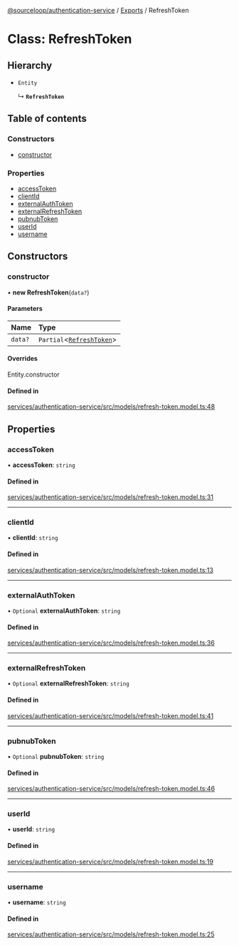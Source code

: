 [@sourceloop/authentication-service](../README.md) / [Exports](../modules.md) / RefreshToken

# Class: RefreshToken

## Hierarchy

- `Entity`

  ↳ **`RefreshToken`**

## Table of contents

### Constructors

- [constructor](RefreshToken.md#constructor)

### Properties

- [accessToken](RefreshToken.md#accesstoken)
- [clientId](RefreshToken.md#clientid)
- [externalAuthToken](RefreshToken.md#externalauthtoken)
- [externalRefreshToken](RefreshToken.md#externalrefreshtoken)
- [pubnubToken](RefreshToken.md#pubnubtoken)
- [userId](RefreshToken.md#userid)
- [username](RefreshToken.md#username)

## Constructors

### constructor

• **new RefreshToken**(`data?`)

#### Parameters

| Name | Type |
| :------ | :------ |
| `data?` | `Partial`<[`RefreshToken`](RefreshToken.md)\> |

#### Overrides

Entity.constructor

#### Defined in

[services/authentication-service/src/models/refresh-token.model.ts:48](https://github.com/codeweb05/repo1/blob/ea19add/services/authentication-service/src/models/refresh-token.model.ts#L48)

## Properties

### accessToken

• **accessToken**: `string`

#### Defined in

[services/authentication-service/src/models/refresh-token.model.ts:31](https://github.com/codeweb05/repo1/blob/ea19add/services/authentication-service/src/models/refresh-token.model.ts#L31)

___

### clientId

• **clientId**: `string`

#### Defined in

[services/authentication-service/src/models/refresh-token.model.ts:13](https://github.com/codeweb05/repo1/blob/ea19add/services/authentication-service/src/models/refresh-token.model.ts#L13)

___

### externalAuthToken

• `Optional` **externalAuthToken**: `string`

#### Defined in

[services/authentication-service/src/models/refresh-token.model.ts:36](https://github.com/codeweb05/repo1/blob/ea19add/services/authentication-service/src/models/refresh-token.model.ts#L36)

___

### externalRefreshToken

• `Optional` **externalRefreshToken**: `string`

#### Defined in

[services/authentication-service/src/models/refresh-token.model.ts:41](https://github.com/codeweb05/repo1/blob/ea19add/services/authentication-service/src/models/refresh-token.model.ts#L41)

___

### pubnubToken

• `Optional` **pubnubToken**: `string`

#### Defined in

[services/authentication-service/src/models/refresh-token.model.ts:46](https://github.com/codeweb05/repo1/blob/ea19add/services/authentication-service/src/models/refresh-token.model.ts#L46)

___

### userId

• **userId**: `string`

#### Defined in

[services/authentication-service/src/models/refresh-token.model.ts:19](https://github.com/codeweb05/repo1/blob/ea19add/services/authentication-service/src/models/refresh-token.model.ts#L19)

___

### username

• **username**: `string`

#### Defined in

[services/authentication-service/src/models/refresh-token.model.ts:25](https://github.com/codeweb05/repo1/blob/ea19add/services/authentication-service/src/models/refresh-token.model.ts#L25)
